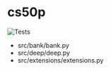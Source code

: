 # cs50p

![Tests](https://github.com/kabads/cs50p/actions/workflows/tests.yml/badge.svg)

- src/bank/bank.py
- src/deep/deep.py
- src/extensions/extensions.py
